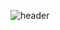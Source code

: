 

![header](https://capsule-render.vercel.app/api?type=Waving&color=0:F9E0E3,100:ECC7CE&height=400&section=header&text=My%20stady&fontSize=90&fontColor=C6C0BD)




